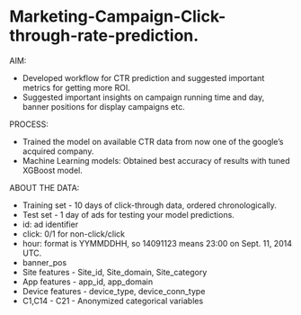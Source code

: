# Marketing-Campaign-Click-through-rate-prediction.

AIM:

- Developed workflow for CTR prediction and suggested important metrics for
getting more ROI.
- Suggested important insights on campaign running time and day, banner
positions for display campaigns etc.


PROCESS:

- Trained the model on available CTR data from now one of the google’s acquired
company.
- Machine Learning models: Obtained best accuracy of results with tuned XGBoost
model.

ABOUT THE DATA:

- Training set - 10 days of click-through data, ordered chronologically.
- Test set - 1 day of ads for testing your model predictions.
- id: ad identifier
- click: 0/1 for non-click/click
- hour: format is YYMMDDHH, so 14091123 means 23:00 on Sept. 11, 2014 UTC.
- banner_pos
- Site features - Site_id, Site_domain, Site_category
- App features - app_id, app_domain
- Device features - device_type, device_conn_type
- C1,C14 - C21 - Anonymized categorical variables

